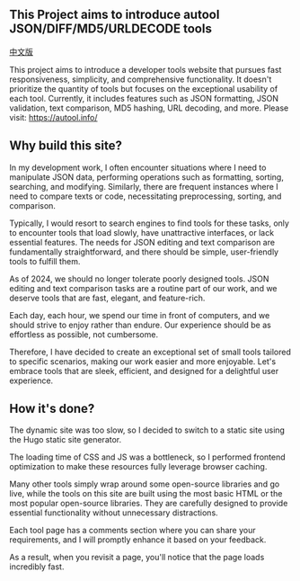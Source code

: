 ## This Project aims to introduce autool JSON/DIFF/MD5/URLDECODE tools
[中文版](README.zh.md)

This project aims to introduce a developer tools website that pursues fast responsiveness, simplicity, and comprehensive functionality. It doesn't prioritize the quantity of tools but focuses on the exceptional usability of each tool. Currently, it includes features such as JSON formatting, JSON validation, text comparison, MD5 hashing, URL decoding, and more. Please visit: https://autool.info/

## Why build this site?

In my development work, I often encounter situations where I need to manipulate JSON data, performing operations such as formatting, sorting, searching, and modifying. Similarly, there are frequent instances where I need to compare texts or code, necessitating preprocessing, sorting, and comparison.

Typically, I would resort to search engines to find tools for these tasks, only to encounter tools that load slowly, have unattractive interfaces, or lack essential features. The needs for JSON editing and text comparison are fundamentally straightforward, and there should be simple, user-friendly tools to fulfill them.

As of 2024, we should no longer tolerate poorly designed tools. JSON editing and text comparison tasks are a routine part of our work, and we deserve tools that are fast, elegant, and feature-rich.

Each day, each hour, we spend our time in front of computers, and we should strive to enjoy rather than endure. Our experience should be as effortless as possible, not cumbersome.

Therefore, I have decided to create an exceptional set of small tools tailored to specific scenarios, making our work easier and more enjoyable. Let's embrace tools that are sleek, efficient, and designed for a delightful user experience.

## How it's done?

The dynamic site was too slow, so I decided to switch to a static site using the Hugo static site generator.

The loading time of CSS and JS was a bottleneck, so I performed frontend optimization to make these resources fully leverage browser caching.

Many other tools simply wrap around some open-source libraries and go live, while the tools on this site are built using the most basic HTML or the most popular open-source libraries. They are carefully designed to provide essential functionality without unnecessary distractions.

Each tool page has a comments section where you can share your requirements, and I will promptly enhance it based on your feedback.

As a result, when you revisit a page, you'll notice that the page loads incredibly fast.
